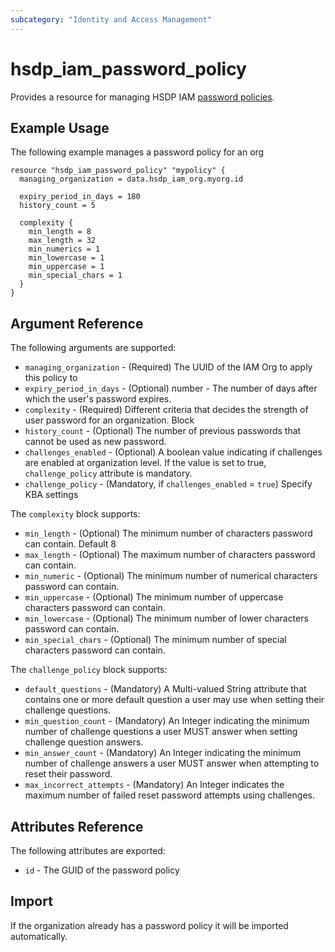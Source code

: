```yaml
---
subcategory: "Identity and Access Management"
---
```


# hsdp_iam_password_policy

Provides a resource for managing HSDP IAM [password policies](https://www.hsdp.io/documentation/identity-and-access-management-iam/api-documents#_password_policy).

## Example Usage

The following example manages a password policy for an org

```hcl
resource "hsdp_iam_password_policy" "mypolicy" {
  managing_organization = data.hsdp_iam_org.myorg.id
  
  expiry_period_in_days = 180
  history_count = 5
  
  complexity { 
    min_length = 8
    max_length = 32
    min_numerics = 1
    min_lowercase = 1
    min_uppercase = 1
    min_special_chars = 1
  }
}
```

## Argument Reference

The following arguments are supported:

* `managing_organization` - (Required) The UUID of the IAM Org to apply this policy to
* `expiry_period_in_days` - (Optional) number - The number of days after which the user's password expires.
* `complexity` - (Required) Different criteria that decides the strength of user password for an organization. Block
* `history_count` - (Optional) The number of previous passwords that cannot be used as new password.
* `challenges_enabled` - (Optional) A boolean value indicating if challenges are enabled at organization level. If the value is set to true, `challenge_policy` attribute is mandatory.
* `challenge_policy` - (Mandatory, if `challenges_enabled` = `true`) Specify KBA settings

The `complexity` block supports:

* `min_length` - (Optional) The minimum number of characters password can contain. Default 8
* `max_length` - (Optional) The maximum number of characters password can contain.
* `min_numeric` - (Optional) The minimum number of numerical characters password can contain.
* `min_uppercase` - (Optional) The minimum number of uppercase characters password can contain.
* `min_lowercase` - (Optional) The minimum number of lower characters password can contain.
* `min_special_chars` - (Optional) The minimum number of special characters password can contain.

The `challenge_policy` block supports:

* `default_questions` - (Mandatory) A Multi-valued String attribute that contains one or more default question a user may use when setting their challenge questions.
* `min_question_count` - (Mandatory) An Integer indicating the minimum number of challenge questions a user MUST answer when setting challenge question answers.
* `min_answer_count` - (Mandatory) An Integer indicating the minimum number of challenge answers a user MUST answer when attempting to reset their password.
* `max_incorrect_attempts` - (Mandatory) An Integer indicates the maximum number of failed reset password attempts using challenges.

## Attributes Reference

The following attributes are exported:

* `id` - The GUID of the password policy

## Import

If the organization already has a password policy it will be imported automatically.
